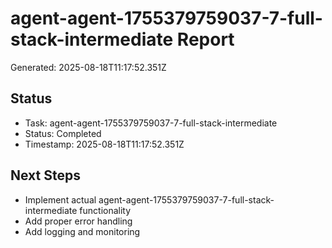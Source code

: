 # agent-agent-1755379759037-7-full-stack-intermediate Report

Generated: 2025-08-18T11:17:52.351Z

## Status
- Task: agent-agent-1755379759037-7-full-stack-intermediate
- Status: Completed
- Timestamp: 2025-08-18T11:17:52.351Z

## Next Steps
- Implement actual agent-agent-1755379759037-7-full-stack-intermediate functionality
- Add proper error handling
- Add logging and monitoring
